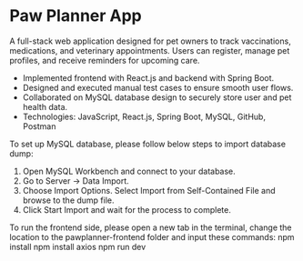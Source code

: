 # Paw Planner App
A full-stack web application designed for pet owners to track vaccinations, medications, and veterinary appointments.
Users can register, manage pet profiles, and receive reminders for upcoming care.

- Implemented frontend with React.js and backend with Spring Boot.
- Designed and executed manual test cases to ensure smooth user flows.
- Collaborated on MySQL database design to securely store user and pet health data.
- Technologies: JavaScript, React.js, Spring Boot, MySQL, GitHub, Postman

To set up MySQL database, please follow below steps to import database dump:
1. Open MySQL Workbench and connect to your database.
2. Go to Server → Data Import.
3. Choose Import Options. Select Import from Self-Contained File and browse to the dump file.
4. Click Start Import and wait for the process to complete.

To run the frontend side, please open a new tab in the terminal, change the location to the pawplanner-frontend folder and input these commands:
npm install
npm install axios
npm run dev
